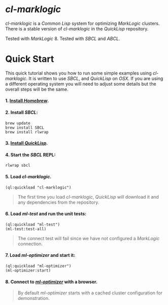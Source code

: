 # *cl-marklogic*
*cl-marklogic* is a *Common Lisp* system for optimizing *MarkLogic* clusters. There is a stable version of *cl-marklogic* in the *QuickLisp* repository.

Tested with *MarkLogic* 8.
Tested with *SBCL* and *ABCL*.

# Quick Start

This quick tutorial shows you how to run some simple examples using *cl-marklogic*. It is written to use *SBCL*, and *QuickLisp* on *OSX*. If you are using a different operating system you will need to adjust some details but the overall steps will be the same.

#### 1. [Install *Homebrew*](http://brew.sh).

#### 2. Install *SBCL*:
  ```
  brew update
  brew install SBCL
  brew install rlwrap
  ```

#### 3. [Install *QuickLisp*](https://www.quicklisp.org/beta/#installation). 

#### 4. Start the *SBCL* REPL:
  ```
  rlwrap sbcl
  ```

#### 5. Load *cl-marklogic*.
  ```
  (ql:quickload "cl-marklogic")
  ```
   >The first time you load *cl-marklogic*, *QuickLisp* will download it and any dependencies from the repository.

#### 6. Load *ml-test* and run the unit tests:
  ```
  (ql:quickload "ml-test")
  (ml-test:test-all)
  ```
  >The connect test will fail since we have not configured a *MarkLogic* connection. 

#### 7. Load *ml-optimizer* and start it:
  ```
  (ql:quickload "ml-optimizer")
  (ml-optimizer:start)
  ```

#### 8. Connect to [*ml-optimizer*](http://localhost:9001) with a browser.
  >By default *ml-optimizer* starts with a cached cluster configuration for demonstration.



